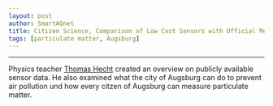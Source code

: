 ```yaml
---
layout: post
author: SmartAQnet
title: Citizen Science, Comparison of Low Cost Sensors with Official Measurement Station
tags: [particulate matter, Augsburg]
---
```

-----------------------------------------------------------------------------
Physics teacher [Thomas Hecht](https://www.lifeguide-augsburg.de/magazin/feinstaub-augsburg) created an overview on publicly available sensor data. 
He also examined what the city of Augsburg can do to prevent air pollution und how every citzen of Augsburg can measure particulate matter.